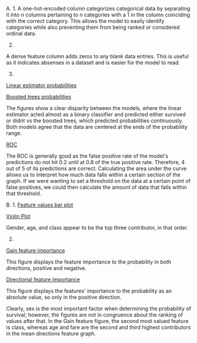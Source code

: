 A.
1.
A one-hot-encoded column categorizes categorical data by separating it into n columns pertaining to
n categories with a 1 in the column coinciding with the correct category.
This allows the model to easily identify categories while also preventing them from being ranked or considered
ordinal data.

2.
A dense feature column adds zeros to any blank data entries. This is useful as it indicates absenses in a dataset
and is easier for the model to read. 


3.
[Linear estimator probabilities](https://user-images.githubusercontent.com/67921793/88244759-c27c2a80-cc62-11ea-915e-163bf2948c13.png)

[Boosted trees probabilities](https://user-images.githubusercontent.com/67921793/88244761-c445ee00-cc62-11ea-9941-1b7d3e9a285b.png)

The figures show a clear disparity between the models, where the linear estimator acted almost as a binary
classifier and predicted either survived or didnt vs the boosted trees, which predicted probabilities continuously.
Both models agree that the data are centered at the ends of the probability range.

[ROC](https://user-images.githubusercontent.com/67921793/88244763-c60fb180-cc62-11ea-962d-a0b72e59f3c8.png)

The ROC is generally good as the false positive rate of the model's predictions do not hit 0.2 until at 
0.8 of the true positive rate. Therefore, 4 out of 5 of its predictions are correct. Calculating the area
under the curve allows us to interpret how much data falls within a certain section of the graph.
If we were wanting to set a threshold on the data at a certain point of false positives, we could then 
calculate the amount of data that falls within that threshold.

B.
1.
[Feature values bar plot](https://user-images.githubusercontent.com/67921793/88245545-931aed00-cc65-11ea-8b99-cc7a532f174c.png)

[Violin Plot](https://user-images.githubusercontent.com/67921793/88245560-9c0bbe80-cc65-11ea-8472-9a9fc776d1bc.png)

Gender, age, and class appear to be the top three contributor, in that order.

2.
[Gain feature importance](https://user-images.githubusercontent.com/67921793/88246144-a5962600-cc67-11ea-99d5-0c16998a7e08.png)

This figure displays the feature importance to the probability in both directions, positive and negative.

[Directional feature importance](https://user-images.githubusercontent.com/67921793/88246167-b9418c80-cc67-11ea-9c89-fb403465ac8f.png)

This figure displays the features' importance to the probability as an absolute value, so only in the positive direction.

Clearly, sex is the most important factor when determining the probability of survival; however, the figures are not in congruence about the ranking of values after that. In the Gain feature figure, the second most valued feature is class, whereas age and fare are the second and third highest contributors in the mean directions feature graph.
